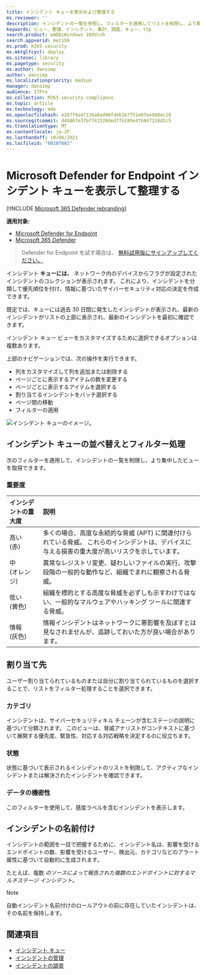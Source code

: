 ```yaml
---
title: インシデント キューを表示および整理する
ms.reviewer: ''
description: インシデントの一覧を参照し、フィルターを適用してリストを制限し、より集中したビューを取得する方法について学習します。
keywords: ビュー、整理、インシデント、集計、調査、キュー、ttp
search.product: eADQiWindows 10XVcnh
search.appverid: met150
ms.prod: m365-security
ms.mktglfcycl: deploy
ms.sitesec: library
ms.pagetype: security
ms.author: dansimp
author: dansimp
ms.localizationpriority: medium
manager: dansimp
audience: ITPro
ms.collection: M365-security-compliance
ms.topic: article
ms.technology: mde
ms.openlocfilehash: e287f9a4713ba0ad96fd4b1b7f51e0fee948ec28
ms.sourcegitcommit: d4b867e37bf741528ded7fb289e4f6847228d2c5
ms.translationtype: MT
ms.contentlocale: ja-JP
ms.lasthandoff: 10/06/2021
ms.locfileid: "60207681"
---
```

# <a name="view-and-organize-the-microsoft-defender-for-endpoint-incidents-queue"></a>Microsoft Defender for Endpoint インシデント キューを表示して整理する

[!INCLUDE [Microsoft 365 Defender rebranding](../../includes/microsoft-defender.md)]

**適用対象:**
- [Microsoft Defender for Endpoint](https://go.microsoft.com/fwlink/?linkid=2154037)
- [Microsoft 365 Defender](https://go.microsoft.com/fwlink/?linkid=2118804)

> Defender for Endpoint を試す場合は、 [無料試用版にサインアップしてください。](https://signup.microsoft.com/create-account/signup?products=7f379fee-c4f9-4278-b0a1-e4c8c2fcdf7e&ru=https://aka.ms/MDEp2OpenTrial?ocid=docs-wdatp-pullalerts-abovefoldlink)

インシデント **キューには、** ネットワーク内のデバイスからフラグが設定されたインシデントのコレクションが表示されます。 これにより、インシデントを分類して優先順位を付け、情報に基づいたサイバーセキュリティ対応の決定を作成できます。

既定では、キューには過去 30 日間に発生したインシデントが表示され、最新のインシデントがリストの上部に表示され、最新のインシデントを最初に確認できます。

インシデント キュー ビューをカスタマイズするために選択できるオプションは複数あります。 

上部のナビゲーションでは、次の操作を実行できます。
- 列をカスタマイズして列を追加または削除する 
- ページごとに表示するアイテムの数を変更する
- ページごとに表示するアイテムを選択する
- 割り当てるインシデントをバッチ選択する 
- ページ間の移動
- フィルターの適用

![インシデント キューのイメージ。](images/atp-incident-queue.png)

## <a name="sort-and-filter-the-incidents-queue"></a>インシデント キューの並べ替えとフィルター処理
次のフィルターを適用して、インシデントの一覧を制限し、より集中したビューを取得できます。

### <a name="severity"></a>重要度

インシデントの重大度 | 説明
:---|:---
高い </br>(赤) | 多くの場合、高度な永続的な脅威 (APT) に関連付けられている脅威。 これらのインシデントは、デバイスに与える損害の重大度が高いリスクを示しています。
中 </br>(オレンジ) | 異常なレジストリ変更、疑わしいファイルの実行、攻撃段階の一般的な動作など、組織でまれに観察される脅威。
低い </br>(黄色) | 組織を標的とする高度な脅威を必ずしも示すわけではない、一般的なマルウェアやハッキング ツールに関連する脅威。
情報 </br>(灰色) | 情報インシデントはネットワークに悪影響を及ぼすとは見なされませんが、追跡しておいた方が良い場合があります。

## <a name="assigned-to"></a>割り当て先
ユーザー割り当てられているものまたは自分に割り当てられているものを選択することで、リストをフィルター処理することを選択できます。

### <a name="category"></a>カテゴリ
インシデントは、サイバーセキュリティキル チェーンが含むステージの説明に基づいて分類されます。 このビューは、脅威アナリストがコンテキストに基づいて展開する優先度、緊急性、対応する対応戦略を決定するのに役立ちます。

### <a name="status"></a>状態
状態に基づいて表示されるインシデントのリストを制限して、アクティブなインシデントまたは解決されたインシデントを確認できます。

### <a name="data-sensitivity"></a>データの機密性
このフィルターを使用して、感度ラベルを含むインシデントを表示します。

## <a name="incident-naming"></a>インシデントの名前付け

インシデントの範囲を一目で把握するために、インシデント名は、影響を受けるエンドポイントの数、影響を受けるユーザー、検出元、カテゴリなどのアラート属性に基づいて自動的に生成されます。

たとえば、複数 *のソースによって報告された複数のエンドポイントに対するマルチステージ インシデント。*

> [!NOTE]
> 自動インシデント名前付けのロールアウトの前に存在していたインシデントは、その名前を保持します。


## <a name="see-also"></a>関連項目
- [インシデント キュー](/microsoft-365/security/defender-endpoint/view-incidents-queue)
- [インシデントの管理](manage-incidents.md)
- [インシデントの調査](investigate-incidents.md)

